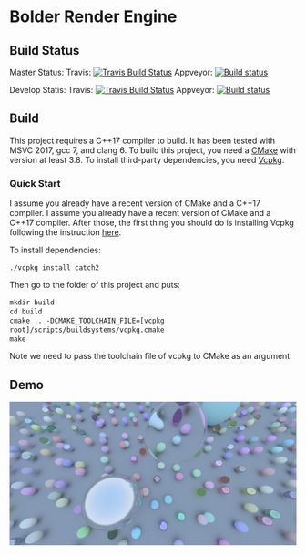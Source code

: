 # Bolder Render Engine
## Build Status
Master Status:
Travis: [![Travis Build Status](https://travis-ci.org/LesleyLai/Bolder-Render-Engine.svg?branch=master)](https://travis-ci.org/LesleyLai/Bolder-Render-Engine)
Appveyor: [![Build status](https://ci.appveyor.com/api/projects/status/8c6499dsh2eg1ecj/branch/master?svg=true)](https://ci.appveyor.com/project/LesleyLai/bolder-render-engine/branch/master)

Develop Statis:
Travis: [![Travis Build Status](https://travis-ci.org/LesleyLai/Bolder-Render-Engine.svg?branch=develop)](https://travis-ci.org/LesleyLai/Bolder-Render-Engine)
Appveyor: [![Build status](https://ci.appveyor.com/api/projects/status/8c6499dsh2eg1ecj/branch/develop?svg=true)](https://ci.appveyor.com/project/LesleyLai/bolder-render-engine/branch/develop)

## Build
This project requires a C++17 compiler to build. It has been tested with MSVC 2017, gcc 7, and clang 6. To build this project, you need a [CMake](https://cmake.org/) with version at least 3.8. To install third-party dependencies, you need [Vcpkg](https://github.com/Microsoft/vcpkg).

### Quick Start
I assume you already have a recent version of CMake and a C++17 compiler. I assume you already have a recent version of CMake and a C++17 compiler. After those, the first thing you should do is installing Vcpkg following the instruction [here](https://github.com/Microsoft/vcpkg).

To install dependencies:
```
./vcpkg install catch2
```

Then go to the folder of this project and puts:

``` shell
mkdir build
cd build
cmake .. -DCMAKE_TOOLCHAIN_FILE=[vcpkg root]/scripts/buildsystems/vcpkg.cmake
make
```

Note we need to pass the toolchain file of vcpkg to CMake as an argument.

## Demo
![bubbles.png](images/bubbles.png)
